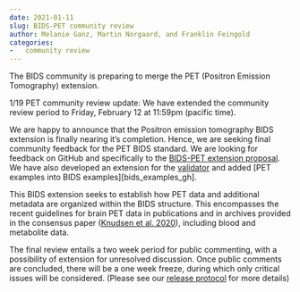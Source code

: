 ```yaml
---
date: 2021-01-11
slug: BIDS-PET community review
author: Melanie Ganz, Martin Norgaard, and Franklin Feingold
categories:
-   community review
---
```


The BIDS community is preparing to merge the PET (Positron Emission Tomography) extension.

<!-- more -->

1/19 PET community review update: We have extended the community review period to Friday, February 12 at 11:59pm (pacific time).

We are happy to announce that the Positron emission tomography BIDS extension is finally nearing it’s completion. Hence, we are seeking final community feedback for the PET BIDS standard.
We are looking for feedback on GitHub and specifically to the [BIDS-PET extension proposal](https://github.com/bids-standard/bids-specification/pull/633).
We have also developed an extension for the [validator](https://github.com/bids-standard/legacy-validator/pull/1088) and added [PET examples into BIDS examples][bids_examples_gh].

This BIDS extension seeks to establish how PET data and additional metadata are organized within the BIDS structure.
This encompasses the recent guidelines for brain PET data in publications and in archives provided in the consensus paper ([Knudsen et al. 2020](https://doi.org/10.1177/0271678X20905433)), including blood and metabolite data.

The final review entails a two week period for public commenting, with a possibility of extension for unresolved discussion. Once public comments are concluded, there will be a one week freeze, during which only critical issues will be considered. (Please see our [release protocol](https://github.com/bids-standard/bids-specification/blob/master/Release_Protocol.md) for more details)

